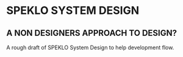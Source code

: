 # SPEKLO SYSTEM DESIGN
## A NON DESIGNERS APPROACH TO DESIGN?

A rough draft of SPEKLO System Design to help development flow.

